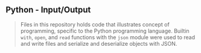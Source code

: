## Python - Input/Output
> Files in this repository holds code that illustrates concept of programming, specific to the Python programming language. Builtin `with`, `open`, and `read` functions with the `json` module were used to read and write files and serialize and deserialize objects with JSON.
